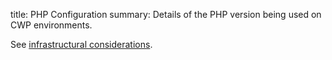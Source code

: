 title: PHP Configuration
summary: Details of the PHP version being used on CWP environments.

See [infrastructural considerations](../01_Working_with_projects/11_Infrastructural_considerations.md).
